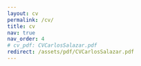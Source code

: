 ```yaml
---
layout: cv
permalink: /cv/
title: cv
nav: true
nav_order: 4
# cv_pdf: CVCarlosSalazar.pdf
redirect: /assets/pdf/CVCarlosSalazar.pdf
---
```

